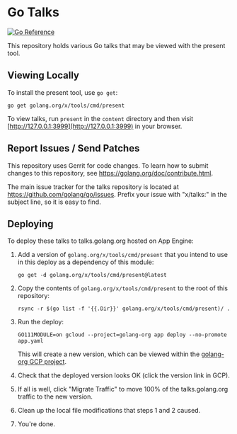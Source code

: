 # Go Talks

[![Go Reference](https://pkg.go.dev/badge/golang.org/x/talks.svg)](https://pkg.go.dev/golang.org/x/talks)

This repository holds various Go talks that may be viewed with the present tool.

## Viewing Locally

To install the present tool, use `go get`:

```
go get golang.org/x/tools/cmd/present
```

To view talks, run `present` in the `content` directory and then
visit [http://127.0.0.1:3999](http://127.0.0.1:3999) in your browser.

## Report Issues / Send Patches

This repository uses Gerrit for code changes. To learn how to submit changes to
this repository, see https://golang.org/doc/contribute.html.

The main issue tracker for the talks repository is located at
https://github.com/golang/go/issues. Prefix your issue with "x/talks:" in the
subject line, so it is easy to find.

## Deploying

To deploy these talks to talks.golang.org hosted on App Engine:

1.	Add a version of `golang.org/x/tools/cmd/present` that you intend to
	use in this deploy as a dependency of this module:

	```
	go get -d golang.org/x/tools/cmd/present@latest
	```

2.	Copy the contents of `golang.org/x/tools/cmd/present` to the root of
	this repository:

	```
	rsync -r $(go list -f '{{.Dir}}' golang.org/x/tools/cmd/present)/ .
	```

3.	Run the deploy:

	```
	GO111MODULE=on gcloud --project=golang-org app deploy --no-promote app.yaml
	```

	This will create a new version, which can be viewed within the
	[golang-org GCP project](https://console.cloud.google.com/appengine/versions?project=golang-org&serviceId=talks).

4.	Check that the deployed version looks OK (click the version link in GCP).

5.	If all is well, click "Migrate Traffic" to move 100% of the talks.golang.org
	traffic to the new version.

6.	Clean up the local file modifications that steps 1 and 2 caused.

7.	You're done.
